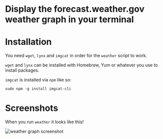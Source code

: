 # Display the forecast.weather.gov weather graph in your terminal

# Installation

You need `wget`, `lynx` and `imgcat` in order for the `weather` script to work.

`wget` and `lynx` can be installed with Homebrew, Yum or whatever you use to install packages.

`imgcat` is installed via `npm` like so:

    sudo npm -g install imgcat-cli

# Screenshots

When you run `weather` it looks like this!

<img src="http://i.imgur.com/tXRSZSE.png" alt="weather graph screenshot">
